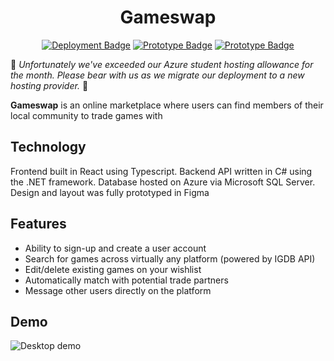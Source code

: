 <h1 align="center">Gameswap</h1>

<p align="center">
<a href="" target="_blank"><img src="https://img.shields.io/badge/Deployment-Down-red?logo=googlechrome&logoColor=lightgray" alt="Deployment Badge" /></a>
<a href="https://www.figma.com/file/ghliT7Nqlq9fKNaj36s1Wm/GameSwap-(Prototype)?type=design&node-id=0-1&mode=design&t=DCdVVjzr45GD8Vr1-0" target="_blank"><img src="https://img.shields.io/badge/Prototype-Desktop-Green?logo=figma&logoColor=lightgray" alt="Prototype Badge" /></a>
<a href="https://www.figma.com/file/ghliT7Nqlq9fKNaj36s1Wm/GameSwap-(Prototype)?type=design&node-id=186-617&mode=design&t=DCdVVjzr45GD8Vr1-0" target="_blank"><img src="https://img.shields.io/badge/Prototype-Mobile-Green?logo=figma&logoColor=lightgray" alt="Prototype Badge" /></a>
</p>

🚧 *Unfortunately we've exceeded our Azure student hosting allowance for the month. Please bear with us as we migrate our deployment to a new hosting provider.* 🚧

**Gameswap** is an online marketplace where users can find members of their local community to trade games with

## Technology
Frontend built in React using Typescript. Backend API written in C# using the .NET framework. Database hosted on Azure via Microsoft SQL Server. Design and layout was fully prototyped in Figma

## Features
- Ability to sign-up and create a user account 
- Search for games across virtually any platform (powered by IGDB API)
- Edit/delete existing games on your wishlist
- Automatically match with potential trade partners
- Message other users directly on the platform

## Demo
<img src="./public/demo.gif" alt="Desktop demo" />